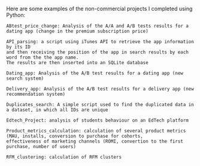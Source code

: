 Here are some examples of the non-commercial projects I completed using Python:

    ABtest_price_change: Analysis of the A/A and A/B tests results for a dating app (change in the premium subscription price)
    
    API_parsing: a script using iTunes API to retrieve the app information by its ID
    and then receiving the position of the app in search results by each word from the the app name.
    The results are then inserted into an SQLite database

    Dating_app: Analysis of the A/B test results for a dating app (new search system)
    
    Delivery_app: Analysis of the A/B test results for a delivery app (new recommendation system)
    
    Duplicates_search: A simple script used to find the duplicated data in a dataset, in which all IDs are unique

    Edtech_Project: analysis of students behaviour on an EdTech platform

    Product_metrics_calculation: calculation of several product metrics
    (MAU, installs, conversion to purchase for cohorts,
    effectiveness of marketing channels (ROMI, convertion to the first purchase, number of users)

    RFM_clustering: calculation of RFM clusters
